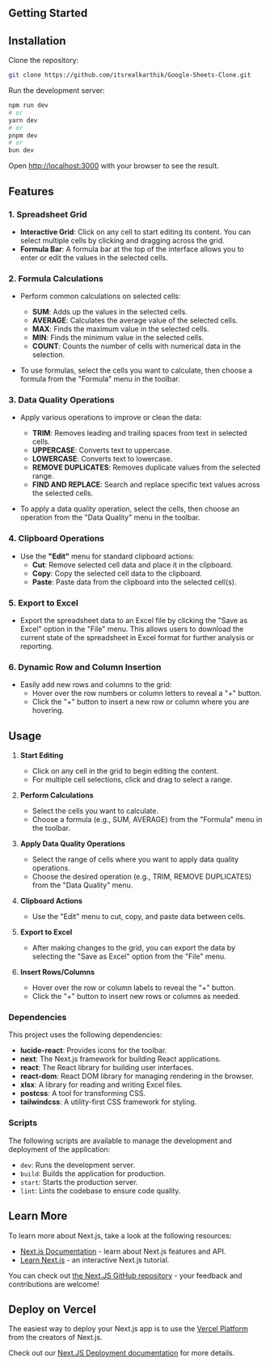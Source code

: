 ## Getting Started

## Installation

Clone the repository:
```bash
git clone https://github.com/itsrealkarthik/Google-Sheets-Clone.git
```

Run the development server:

```bash
npm run dev
# or
yarn dev
# or
pnpm dev
# or
bun dev
```

Open [http://localhost:3000](http://localhost:3000) with your browser to see the result.


## Features

### 1. **Spreadsheet Grid**
   - **Interactive Grid**: Click on any cell to start editing its content. You can select multiple cells by clicking and dragging across the grid.
   - **Formula Bar**: A formula bar at the top of the interface allows you to enter or edit the values in the selected cells.

### 2. **Formula Calculations**
   - Perform common calculations on selected cells:
     - **SUM**: Adds up the values in the selected cells.
     - **AVERAGE**: Calculates the average value of the selected cells.
     - **MAX**: Finds the maximum value in the selected cells.
     - **MIN**: Finds the minimum value in the selected cells.
     - **COUNT**: Counts the number of cells with numerical data in the selection.

   - To use formulas, select the cells you want to calculate, then choose a formula from the "Formula" menu in the toolbar.

### 3. **Data Quality Operations**
   - Apply various operations to improve or clean the data:
     - **TRIM**: Removes leading and trailing spaces from text in selected cells.
     - **UPPERCASE**: Converts text to uppercase.
     - **LOWERCASE**: Converts text to lowercase.
     - **REMOVE DUPLICATES**: Removes duplicate values from the selected range.
     - **FIND AND REPLACE**: Search and replace specific text values across the selected cells.

   - To apply a data quality operation, select the cells, then choose an operation from the "Data Quality" menu in the toolbar.

### 4. **Clipboard Operations**
   - Use the **"Edit"** menu for standard clipboard actions:
     - **Cut**: Remove selected cell data and place it in the clipboard.
     - **Copy**: Copy the selected cell data to the clipboard.
     - **Paste**: Paste data from the clipboard into the selected cell(s).

### 5. **Export to Excel**
   - Export the spreadsheet data to an Excel file by clicking the "Save as Excel" option in the "File" menu. This allows users to download the current state of the spreadsheet in Excel format for further analysis or reporting.

### 6. **Dynamic Row and Column Insertion**
   - Easily add new rows and columns to the grid:
     - Hover over the row numbers or column letters to reveal a "+" button.
     - Click the "+" button to insert a new row or column where you are hovering.

## Usage

1. **Start Editing**
   - Click on any cell in the grid to begin editing the content.
   - For multiple cell selections, click and drag to select a range.

2. **Perform Calculations**
   - Select the cells you want to calculate.
   - Choose a formula (e.g., SUM, AVERAGE) from the "Formula" menu in the toolbar.

3. **Apply Data Quality Operations**
   - Select the range of cells where you want to apply data quality operations.
   - Choose the desired operation (e.g., TRIM, REMOVE DUPLICATES) from the "Data Quality" menu.

4. **Clipboard Actions**
   - Use the "Edit" menu to cut, copy, and paste data between cells.

5. **Export to Excel**
   - After making changes to the grid, you can export the data by selecting the "Save as Excel" option from the "File" menu.

6. **Insert Rows/Columns**
   - Hover over the row or column labels to reveal the "+" button.
   - Click the "+" button to insert new rows or columns as needed.

### Dependencies

This project uses the following dependencies:

- **lucide-react**: Provides icons for the toolbar.
- **next**: The Next.js framework for building React applications.
- **react**: The React library for building user interfaces.
- **react-dom**: React DOM library for managing rendering in the browser.
- **xlsx**: A library for reading and writing Excel files.
- **postcss**: A tool for transforming CSS.
- **tailwindcss**: A utility-first CSS framework for styling.

### Scripts

The following scripts are available to manage the development and deployment of the application:

- `dev`: Runs the development server.
- `build`: Builds the application for production.
- `start`: Starts the production server.
- `lint`: Lints the codebase to ensure code quality.

## Learn More

To learn more about Next.js, take a look at the following resources:

- [Next.js Documentation](https://nextjs.org/docs) - learn about Next.js features and API.
- [Learn Next.js](https://nextjs.org/learn) - an interactive Next.js tutorial.

You can check out [the Next.JS GitHub repository](https://github.com/vercel/next.js) - your feedback and contributions are welcome!

## Deploy on Vercel

The easiest way to deploy your Next.js app is to use the [Vercel Platform](https://vercel.com/new?utm_medium=default-template&filter=next.js&utm_source=create-next-app&utm_campaign=create-next-app-readme) from the creators of Next.js.

Check out our [Next.JS Deployment documentation](https://nextjs.org/docs/app/building-your-application/deploying) for more details.
